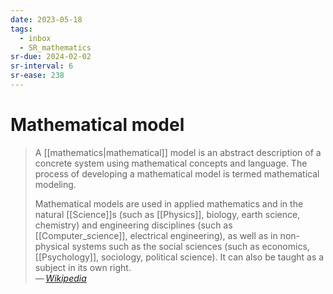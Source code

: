 ```yaml
---
date: 2023-05-18
tags:
  - inbox
  - SR_mathematics
sr-due: 2024-02-02
sr-interval: 6
sr-ease: 238
---
```


# Mathematical model

> A [[mathematics|mathematical]] model is an abstract description of a
> concrete system using mathematical concepts and language. The process of
> developing a mathematical model is termed mathematical modeling.
>
> Mathematical models are used in applied mathematics and in the natural
> [[Science]]s (such as [[Physics]], biology, earth science, chemistry) and
> engineering disciplines (such as [[Computer_science]], electrical
> engineering), as well as in non-physical systems such as the social
> sciences (such as economics, [[Psychology]], sociology, political
> science). It can also be taught as a subject in its own right.\
> — <cite>[Wikipedia](https://en.wikipedia.org/wiki/Mathematical_model)</cite>

